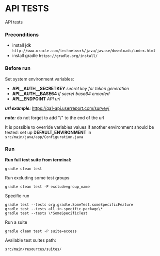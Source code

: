 # API TESTS

API tests

### Preconditions

- install jdk `http://www.oracle.com/technetwork/java/javase/downloads/index.html`
- install gradle `https://gradle.org/install/`

### Before run

Set system environment variables: 
- **API__AUTH__SECRETKEY** _secret key for token generation_
- **API__AUTH__BASE64** _if secret base64 encoded_
- **API__ENDPOINT** _API url_

**_url example:_** https://qa1-api.userreport.com/survey/

**_note:_** do not forget to add "/" to the end of the url

It is possible to override variables values if another environment should be tested:
set up **DEFAULT_ENVIRONMENT** in `src/main/java/app/Configuration.java`


### Run

**Run full test suite from terminal:**
```
gradle clean test
```

Run excluding some test groups
```
gradle clean test -P exclude=group_name
```

Specific run
```
gradle test --tests org.gradle.SomeTest.someSpecificFeature
gradle test --tests all.in.specific.package\*
gradle test --tests \*SomeSpecificTest
```

Run a suite
```
gradle clean test -P suite=access
```

Available test suites path:
```
src/main/resources/suites/
```